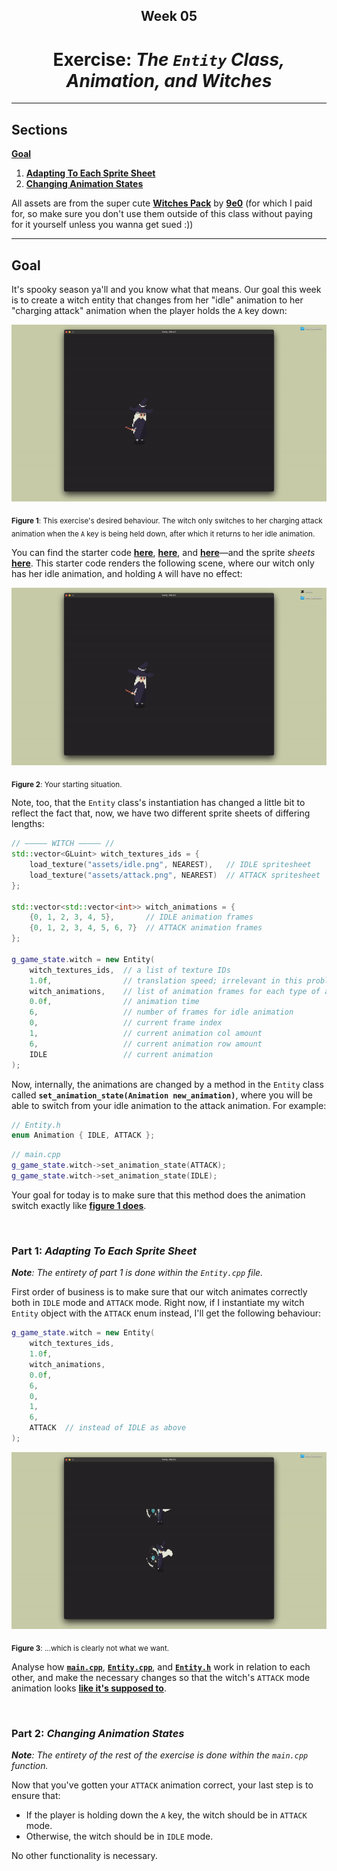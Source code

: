 <h2 align=center>Week 05</h2>

<h1 align=center>Exercise: <em>The <code>Entity</code> Class, Animation, and Witches</em></h1>

---

## Sections

[**Goal**](#goal)
1. [**Adapting To Each Sprite Sheet**](#sprite)
2. [**Changing Animation States**](#input)

All assets are from the super cute [**Witches Pack**](https://9e0.itch.io/witches-pack) by [**9e0**](https://9e0.itch.io/) (for which I paid for, so make sure you don't use them outside of this class without paying for it yourself unless you wanna get sued :))

---

<a id="goal"></a>

## Goal

It's spooky season ya'll and you know what that means. Our goal this week is to create a witch entity that changes from her "idle" animation to her "charging attack" animation when the player holds the `A` key down:

<a id="result"></a>

<p align=center>
    <img src="assets/result.gif"></img>
</p>

<sub>**Figure 1**: This exercise's desired behaviour. The witch only switches to her charging attack animation when the `A` key is being held down, after which it returns to her idle animation.</sub>

You can find the starter code [**here**](SDLProject/main.cpp), [**here**](SDLProject/Entity.cpp), and [**here**](SDLProject/Entity.h)—and the sprite _sheets_ [**here**](SDLProject/assets). This starter code renders the following scene, where our witch only has her idle animation, and holding `A` will have no effect:

<p align=center>
    <img src="assets/starter.gif"></img>
</p>

<sub>**Figure 2**: Your starting situation.</sub>

Note, too, that the `Entity` class's instantiation has changed a little bit to reflect the fact that,
now, we have two different sprite sheets of differing lengths:

```c++
// ————— WITCH ————— //
std::vector<GLuint> witch_textures_ids = {
    load_texture("assets/idle.png", NEAREST),   // IDLE spritesheet
    load_texture("assets/attack.png", NEAREST)  // ATTACK spritesheet
};

std::vector<std::vector<int>> witch_animations = {
    {0, 1, 2, 3, 4, 5},       // IDLE animation frames
    {0, 1, 2, 3, 4, 5, 6, 7}  // ATTACK animation frames
};

g_game_state.witch = new Entity(
    witch_textures_ids,  // a list of texture IDs
    1.0f,                // translation speed; irrelevant in this problem
    witch_animations,    // list of animation frames for each type of animation
    0.0f,                // animation time
    6,                   // number of frames for idle animation
    0,                   // current frame index
    1,                   // current animation col amount
    6,                   // current animation row amount
    IDLE                 // current animation
);
```

Now, internally, the animations are changed by a method in the `Entity` class called **`set_animation_state(Animation new_animation)`**, where you will be able to switch from your idle animation to the attack animation. For example:

```cpp
// Entity.h
enum Animation { IDLE, ATTACK };
```
```cpp
// main.cpp
g_game_state.witch->set_animation_state(ATTACK);
g_game_state.witch->set_animation_state(IDLE);
```

Your goal for today is to make sure that this method does the animation switch exactly like [**figure 1 does**](#result).

<br>

<a id="sprite"></a>

### Part 1: _Adapting To Each Sprite Sheet_

_**Note**: The entirety of part 1 is done within the `Entity.cpp` file._

First order of business is to make sure that our witch animates correctly both in `IDLE` mode and `ATTACK` mode. Right now, if I instantiate my witch `Entity` object with the `ATTACK` enum instead, I'll get the following behaviour:

```cpp
g_game_state.witch = new Entity(
    witch_textures_ids,  
    1.0f,                
    witch_animations,    
    0.0f,                
    6,                   
    0,                   
    1,                   
    6,                   
    ATTACK  // instead of IDLE as above
);
```

<p align=center>
    <img src="assets/step-1.gif"></img>
</p>

<sub>**Figure 3**: ...which is clearly not what we want.</sub>

Analyse how [**`main.cpp`**](exercises/witch_animation/SDLProject/main.cpp), [**`Entity.cpp`**](SDLProject/Entity.cpp), and [**`Entity.h`**](SDLProject/Entity.h) work in relation to each other, and make the necessary changes so that the witch's `ATTACK` mode animation looks [**like it's supposed to**](#result).

<br>

<a id="input"></a>

### Part 2: _Changing Animation States_

_**Note**: The entirety of the rest of the exercise is done within the `main.cpp` function._

Now that you've gotten your `ATTACK` animation correct, your last step is to ensure that:

- If the player is holding down the `A` key, the witch should be in `ATTACK` mode.
- Otherwise, the witch should be in `IDLE` mode.

No other functionality is necessary.